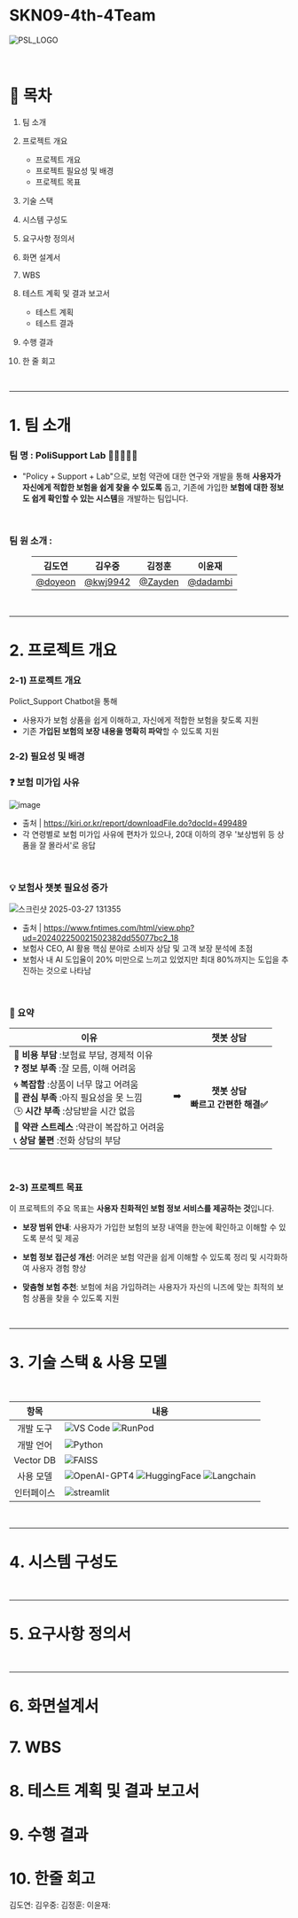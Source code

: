 # SKN09-4th-4Team

![PSL_LOGO](https://github.com/user-attachments/assets/f99a4037-977f-4a75-8f63-d2a75a258332)


<br>

# 📌 목차

1. 팀 소개

2. 프로젝트 개요
    - 프로젝트 개요
    - 프로젝트 필요성 및 배경
    - 프로젝트 목표
    
3. 기술 스택

4. 시스템 구성도

5. 요구사항 정의서

6. 화면 설계서

7. WBS

8. 테스트 계획 및 결과 보고서
    - 테스트 계획
    - 테스트 결과

9. 수행 결과

11. 한 줄 회고

<br>

----

# 1️. 팀 소개
### 팀 명 : PoliSupport Lab 🧪👨‍🔬👩‍🔬
-  "Policy + Support + Lab"으로, 보험 약관에 대한 연구와 개발을 통해 **사용자가 자신에게 적합한 보험을 쉽게 찾을 수 있도록** 돕고, 기존에 가입한 **보험에 대한 정보도 쉽게 확인할 수 있는 시스템**을 개발하는 팀입니다.
  
<br>

### 팀 원 소개 :

<dir alige="center">

  |김도연|김우중|김정훈|이윤재|
|-------|-------|---------|-------|
| [@doyeon](https://github.com/doyeon158)  | [@kwj9942](https://github.com/kwj9942)  | [@Zayden](https://github.com/Zayden0815)  | [@dadambi](https://github.com/dadambi116)   |
</dir>

<br>

---

# 2️. 프로젝트 개요
### 2-1) 프로젝트 개요

Polict_Support Chatbot을 통해 
- 사용자가 보험 상품을 쉽게 이해하고, 자신에게 적합한 보험을 찾도록 지원
- 기존 **가입된 보험의 보장 내용을 명확히 파악**할 수 있도록 지원

### 2-2) 필요성 및 배경

### **❓ 보험 미가입 사유**
![image](https://github.com/user-attachments/assets/651b2cc0-423a-4dbc-8232-1b6e921bc73a)
- 출처 | https://kiri.or.kr/report/downloadFile.do?docId=499489
- 각 연령별로 보험 미가입 사유에 편차가 있으나, 20대 이하의 경우 '보상범위 등 상품을 잘 몰라서'로 응답
<br>

### **💡 보험사 챗봇 필요성 증가**
![스크린샷 2025-03-27 131355](https://github.com/user-attachments/assets/7f840f10-535c-4fe2-aceb-6047d4360b4e)
- 출처 | https://www.fntimes.com/html/view.php?ud=202402250021502382dd55077bc2_18
- 보험사 CEO, AI 활용 핵심 분야로 소비자 상담 및 고객 보장 분석에 초점
- 보험사 내 AI 도입율이 20% 미만으로 느끼고 있었지만 최대 80%까지는 도입을 추진하는 것으로 나타남

<br>

### 📑 요약

|이유||챗봇 상담|
|--|:--:|:--:|
|💸  **비용 부담** :보험료 부담, 경제적 이유<br>❓ **정보 부족** :잘 모름, 이해 어려움<br>🌀  **복잡함** :상품이 너무 많고 어려움<br>🤷 **관심 부족** :아직 필요성을 못 느낌<br>🕒 **시간 부족** :상담받을 시간 없음<br>📑 **약관 스트레스** :약관이 복잡하고 어려움<br>📞 **상담 불편** :전화 상담의 부담 | ➡️ |**챗봇 상담 <br> 빠르고 간편한 해결✅**|

<br>

### 2-3) 프로젝트 목표

이 프로젝트의 주요 목표는 **사용자 친화적인 보험 정보 서비스를 제공하는 것**입니다.

- **보장 범위 안내**: 사용자가 가입한 보험의 보장 내역을 한눈에 확인하고 이해할 수 있도록 분석 및 제공

- **보험 정보 접근성 개선**: 어려운 보험 약관을 쉽게 이해할 수 있도록 정리 및 시각화하여 사용자 경험 향상

- **맞춤형 보험 추천**: 보험에 처음 가입하려는 사용자가 자신의 니즈에 맞는 최적의 보험 상품을 찾을 수 있도록 지원
  
<br>

---



# 3️. 기술 스택 & 사용 모델
<br>

|항목|내용|
|:---:|---|
|개발 도구| ![VS Code](https://img.shields.io/badge/-VS%20Code-007ACC?logo=visualstudiocode&logoColor=white) ![RunPod](https://img.shields.io/badge/-RunPod-5F43DC?logo=cloud&logoColor=white) |
|개발 언어| ![Python](https://img.shields.io/badge/-Python-3776AB?logo=python&logoColor=white)|
|Vector DB|![FAISS](https://img.shields.io/badge/-FAISS-009999?logo=meta&logoColor=white)|
|사용 모델| ![OpenAI-GPT4](https://img.shields.io/badge/GPT--4o-00A67E?style=flat&logo=openai&logoColor=white) ![HuggingFace](https://img.shields.io/badge/%F0%9F%A4%97%20HF_transformer%20-yellow) ![Langchain](https://img.shields.io/badge/LangChain-FF9900?style=flat&logo=Chainlink&logoColor=white)|
|인터페이스| ![streamlit](https://img.shields.io/badge/Streamlit-FF4B4B?style=flat&logo=Streamlit&logoColor=white) |


<br>

---



# 4️. 시스템 구성도



<br>

---



# 5️. 요구사항 정의서


<br>

---


# 6. 화면설계서

# 7. WBS

# 8. 테스트 계획 및 결과 보고서

# 9. 수행 결과 

# 10. 한줄 회고
김도연:
김우중:
김정훈:
이윤재: 



